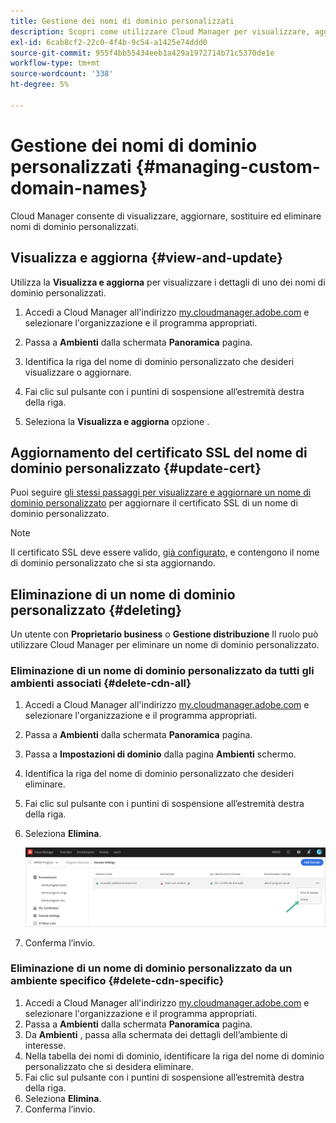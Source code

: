 ```yaml
---
title: Gestione dei nomi di dominio personalizzati
description: Scopri come utilizzare Cloud Manager per visualizzare, aggiornare, sostituire ed eliminare i nomi di dominio personalizzati.
exl-id: 6cab8cf2-22c0-4f4b-9c54-a1425e74ddd0
source-git-commit: 955f4bb55434eeb1a429a1972714b71c5370de1e
workflow-type: tm+mt
source-wordcount: '338'
ht-degree: 5%

---
```


# Gestione dei nomi di dominio personalizzati {#managing-custom-domain-names}

Cloud Manager consente di visualizzare, aggiornare, sostituire ed eliminare nomi di dominio personalizzati.

## Visualizza e aggiorna {#view-and-update}

Utilizza la **Visualizza e aggiorna** per visualizzare i dettagli di uno dei nomi di dominio personalizzati.

1. Accedi a Cloud Manager all&#39;indirizzo [my.cloudmanager.adobe.com](https://my.cloudmanager.adobe.com/) e selezionare l&#39;organizzazione e il programma appropriati.

1. Passa a **Ambienti** dalla schermata **Panoramica** pagina.

1. Identifica la riga del nome di dominio personalizzato che desideri visualizzare o aggiornare.

1. Fai clic sul pulsante con i puntini di sospensione all’estremità destra della riga.

1. Seleziona la **Visualizza e aggiorna** opzione .

## Aggiornamento del certificato SSL del nome di dominio personalizzato {#update-cert}

Puoi seguire [gli stessi passaggi per visualizzare e aggiornare un nome di dominio personalizzato](#view-and-update) per aggiornare il certificato SSL di un nome di dominio personalizzato.

>[!NOTE]
>
>Il certificato SSL deve essere valido, [già configurato,](/help/implementing/cloud-manager/managing-ssl-certifications/introduction.md) e contengono il nome di dominio personalizzato che si sta aggiornando.

## Eliminazione di un nome di dominio personalizzato {#deleting}

Un utente con **Proprietario business** o **Gestione distribuzione** Il ruolo può utilizzare Cloud Manager per eliminare un nome di dominio personalizzato.

### Eliminazione di un nome di dominio personalizzato da tutti gli ambienti associati {#delete-cdn-all}

1. Accedi a Cloud Manager all&#39;indirizzo [my.cloudmanager.adobe.com](https://my.cloudmanager.adobe.com/) e selezionare l&#39;organizzazione e il programma appropriati.

1. Passa a **Ambienti** dalla schermata **Panoramica** pagina.

1. Passa a **Impostazioni di dominio** dalla pagina **Ambienti** schermo.

1. Identifica la riga del nome di dominio personalizzato che desideri eliminare.

1. Fai clic sul pulsante con i puntini di sospensione all’estremità destra della riga.

1. Seleziona **Elimina**.

   ![Eliminazione dei nomi di dominio personalizzati](/help/implementing/cloud-manager/assets/cdn/cdn-delete.png)

1. Conferma l’invio.

### Eliminazione di un nome di dominio personalizzato da un ambiente specifico {#delete-cdn-specific}

1. Accedi a Cloud Manager all&#39;indirizzo [my.cloudmanager.adobe.com](https://my.cloudmanager.adobe.com/) e selezionare l&#39;organizzazione e il programma appropriati.
1. Passa a **Ambienti** dalla schermata **Panoramica** pagina.
1. Da **Ambienti** , passa alla schermata dei dettagli dell’ambiente di interesse.
1. Nella tabella dei nomi di dominio, identificare la riga del nome di dominio personalizzato che si desidera eliminare.
1. Fai clic sul pulsante con i puntini di sospensione all’estremità destra della riga.
1. Seleziona **Elimina**.
1. Conferma l’invio.

